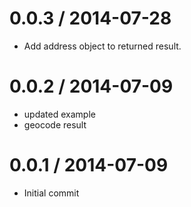 
0.0.3 / 2014-07-28
==================

 * Add address object to returned result.

0.0.2 / 2014-07-09 
==================

  * updated example
  * geocode result

0.0.1 / 2014-07-09 
==================

  * Initial commit
